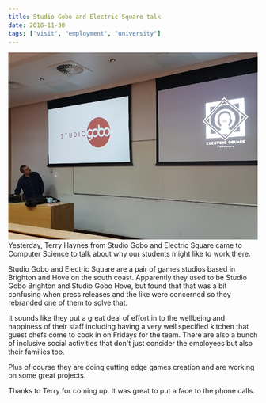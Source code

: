 ```yaml
---
title: Studio Gobo and Electric Square talk
date: 2018-11-30
tags: ["visit", "employment", "university"]
---
```


![alt text](/img/post_images/181130_studio_gobo.png "Terry from Studio Gobo and Electric Square")
<br/>
Yesterday, Terry Haynes from Studio Gobo and Electric Square came to Computer Science to talk about why our students might like to work there. 

<!--more-->

Studio Gobo and Electric Square are a pair of games studios based in Brighton and Hove on the south coast. Apparently they used to be Studio Gobo Brighton and Studio Gobo Hove, but found that that was a bit confusing when press releases and the like were concerned so they rebranded one of them to solve that.

It sounds like they put a great deal of effort in to the wellbeing and happiness of their staff including having a very well specified kitchen that guest chefs come to cook in on Fridays for the team. There are also a bunch of inclusive social activities that don't just consider the employees but also their families too.

Plus of course they are doing cutting edge games creation and are working on some great projects.

Thanks to Terry for coming up. It was great to put a face to the phone calls.


